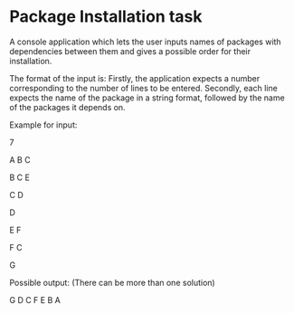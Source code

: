 # Package Installation task
A console application which lets the user inputs names
of packages with dependencies between them and gives a possible order for their installation.

The format of the input is: Firstly, the application expects a number corresponding to the number of lines to be entered.
Secondly, each line expects the name of the package in a string format, followed by the name of the packages it depends on.

Example for input:

7

A B C

B C E

C D

D

E F

F C

G

Possible output:
(There can be more than one solution)

G D C F E B A
